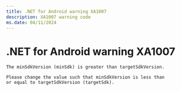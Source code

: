 ```yaml
---
title: .NET for Android warning XA1007
description: XA1007 warning code
ms.date: 04/11/2024
---
```

# .NET for Android warning XA1007

```
The minSdkVersion (minSdk) is greater than targetSdkVersion.

Please change the value such that minSdkVersion is less than
or equal to targetSdkVersion (targetSdk).
```